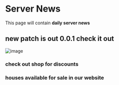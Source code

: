 # Server News

This page will contain **daily server news**

## new patch is out 0.0.1 check it out

![image](https://raw.githubusercontent.com/WSroleplay/wsrp-launcher-assets/main/change-logs-imgs/0.0.2.jpg)

### check out shop for discounts

### houses available for sale in our website


